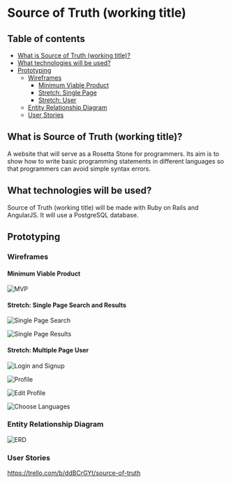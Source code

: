 # Source of Truth (working title)

## Table of contents

  * [What is Source of Truth (working title)?](#what-is-source-of-truth-(working-title)?)
  * [What technologies will be used?](#what-technologies-will-be-used?)
  * [Prototyping](#prototyping)
  	* [Wireframes](#wireframes)
  		* [Minimum Viable Product](#minimum-viable-product)
  		* [Stretch: Single Page](#stretch-single-page)
  		* [Stretch: User](#stretch-user)
  	* [Entity Relationship Diagram](#entity-relationship-diagram)
  	* [User Stories](#user-stories)

## What is Source of Truth (working title)?

A website that will serve as a Rosetta Stone for programmers.  Its aim is to show how to write basic programming statements in different languages so that programmers can avoid simple syntax errors.

## What technologies will be used?

Source of Truth (working title) will be made with Ruby on Rails and AngularJS. It will use a PostgreSQL database.

## Prototyping

### Wireframes

#### Minimum Viable Product

![MVP](https://raw.githubusercontent.com/inei/sourceoftruth/master/prototyping/wireframes/mvp.png)

#### Stretch: Single Page Search and Results

![Single Page Search](https://raw.githubusercontent.com/inei/sourceoftruth/master/prototyping/wireframes/1%20page%20search.png)

![Single Page Results](https://raw.githubusercontent.com/inei/sourceoftruth/master/prototyping/wireframes/1%20page%20results.png)

#### Stretch: Multiple Page User

![Login and Signup](https://raw.githubusercontent.com/inei/sourceoftruth/master/prototyping/wireframes/login%20and%20signup%20sidebar.png)

![Profile](https://raw.githubusercontent.com/inei/sourceoftruth/master/prototyping/wireframes/profile.png)

![Edit Profile](https://raw.githubusercontent.com/inei/sourceoftruth/master/prototyping/wireframes/edit%20profile.png)

![Choose Languages](https://raw.githubusercontent.com/inei/sourceoftruth/master/prototyping/wireframes/choose%20languages.png)

### Entity Relationship Diagram

![ERD](https://raw.githubusercontent.com/inei/sourceoftruth/master/prototyping/erd/ERD.png)

### User Stories
https://trello.com/b/ddBCrGYt/source-of-truth